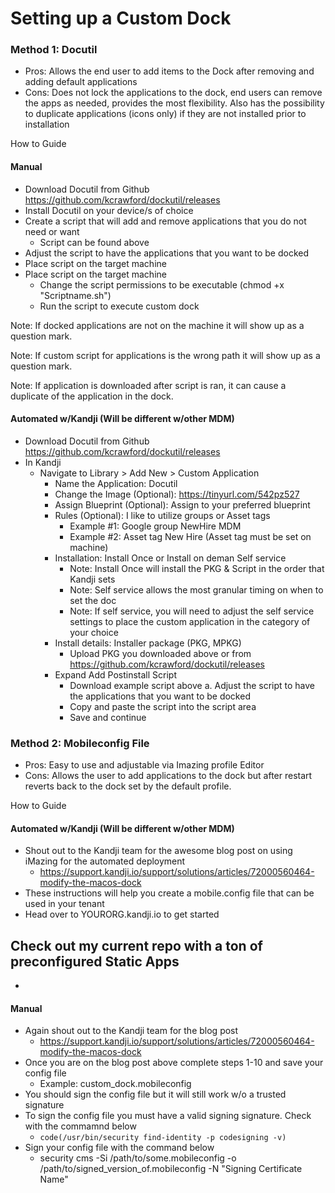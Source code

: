 # Setting up a Custom Dock #


### Method 1: Docutil ###

* Pros: Allows the end user to add items to the Dock after removing and adding default applications
* Cons: Does not lock the applications to the dock, end users can remove the apps as needed, provides the most flexibility. Also has the possibility to duplicate applications (icons only) if they are not installed prior to installation

How to Guide

#### Manual ####

* Download Docutil from Github https://github.com/kcrawford/dockutil/releases
* Install Docutil on your device/s of choice
* Create a script that will add and remove applications that you do not need or want
	* Script can be found above
* Adjust the script to have the applications that you want to be docked
* Place script on the target machine
* Place script on the target machine
	* Change the script permissions to be executable (chmod +x "Scriptname.sh")
	* Run the script to execute custom dock

Note: If docked applications are not on the machine it will show up as a question mark.

Note: If custom script for applications is the wrong path it will show up as a question mark.

Note: If application is downloaded after script is ran, it can cause a duplicate of the application in the dock.

#### Automated w/Kandji (Will be different w/other MDM) ####

* Download Docutil from Github https://github.com/kcrawford/dockutil/releases
* In Kandji
	* Navigate to Library > Add New > Custom Application
		* Name the Application: Docutil
		* Change the Image (Optional): https://tinyurl.com/542pz527
		* Assign Blueprint (Optional): Assign to your preferred blueprint
		* Rules (Optional): I like to utilize groups or Asset tags
			* Example #1: Google group NewHire MDM
			* Example #2: Asset tag New Hire (Asset tag must be set on machine)
		* Installation: Install Once or Install on deman Self service
			* Note: Install Once will install the PKG & Script in the order that Kandji sets
			* Note: Self service allows the most granular timing on when to set the doc
			* Note: If self service, you will need to adjust the self service settings to place the custom application in the category of your choice
		* Install details: Installer package (PKG, MPKG)
			* Upload PKG you downloaded above or from https://github.com/kcrawford/dockutil/releases
		* Expand Add Postinstall Script
			* Download example script above
				a. Adjust the script to have the applications that you want to be docked
			* Copy and paste the script into the script area
			* Save and continue

### Method 2: Mobileconfig File ###

* Pros: Easy to use and adjustable via Imazing profile Editor
* Cons: Allows the user to add applications to the dock but after restart reverts back to the dock set by the default profile.

How to Guide

#### Automated w/Kandji (Will be different w/other MDM) ####

* Shout out to the Kandji team for the awesome blog post on using iMazing for the automated deployment
    * https://support.kandji.io/support/solutions/articles/72000560464-modify-the-macos-dock
* These instructions will help you create a mobile.config file that can be used in your tenant
* Head over to YOURORG.kandji.io to get started

## Check out my current repo with a ton of preconfigured Static Apps ##
* 

#### Manual ####

* Again shout out to the Kandji team for the blog post
    * https://support.kandji.io/support/solutions/articles/72000560464-modify-the-macos-dock
* Once you are on the blog post above complete steps 1-10 and save your config file
    * Example: custom_dock.mobileconfig
* You should sign the config file but it will still work w/o a trusted signature
* To sign the config file you must have a valid signing signature. Check with the commamnd below
    * `code(/usr/bin/security find-identity -p codesigning -v)`
* Sign your config file with the command below
    * security cms -Si /path/to/some.mobileconfig -o /path/to/signed_version_of.mobileconfig -N "Signing Certificate Name"